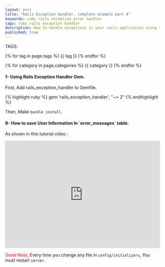 ```yaml
---
layout: post
title: "Rails Exception Handler, complete example part 4"
keywords: ruby rails exception error handler
tags: ruby rails exception handler
description: How to handle exceptions in your rails application using rails exception handler gem, step by step tutorial guide.
published: true
---
```


TAGS:
   
   {% for tag in page.tags %} {{ tag }} {% endfor %}

   {% for category in page.categories %} {{ category }} {% endfor %}

 <h4>1- Using Rails Exception Handler Gem.</h4>

 First, Add rails_exception_handler to Gemfile.

{% highlight ruby %}
gem 'rails_exception_handler', "~> 2"
{% endhighlight %}

Then, Make `bundle install`.

<h4>8- How to save User Information In `error_messages` table.</h4>

As shown in this tutorial video :

<iframe width="100%" height="350" src="https://www.youtube.com/embed/VZ5adC3Yi3E" frameborder="0" allowfullscreen></iframe>
<br>

<i style="color:red;">Great Note</i>, Every time you change any file in `config/initializers`, You must restart `server`.
